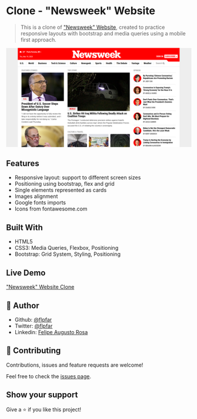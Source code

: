 # Clone - "Newsweek" Website

> This is a clone of ["Newsweek" Website](https://www.newsweek.com/), created to practice responsive layouts with bootstrap and media queries using a mobile first approach.

![screenshot](images/screenshot.png)

## Features

- Responsive layout: support to different screen sizes
- Positioning using bootstrap, flex and grid
- Single elements represented as cards
- Images alignment
- Google fonts imports
- Icons from fontawesome.com

## Built With

- HTML5
- CSS3: Media Queries, Flexbox, Positioning
- Bootstrap: Grid System, Styling, Positioning

## Live Demo

["Newsweek" Website Clone](https://newsweek-bootstrap-clone.netlify.com/)

## 👤 Author 

- Github: [@flpfar](https://github.com/flpfar)
- Twitter: [@flpfar](https://twitter.com/flpfar)
- Linkedin: [Felipe Augusto Rosa](https://www.linkedin.com/in/felipe-augusto-rosa-7b96a4b1)

## 🤝 Contributing

Contributions, issues and feature requests are welcome!

Feel free to check the [issues page](issues/).

## Show your support

Give a ⭐️ if you like this project!